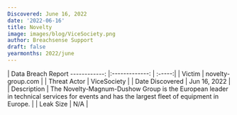 ```yaml
---
Discovered: June 16, 2022
date: '2022-06-16'
title: Novelty
image: images/blog/ViceSociety.png
author: Breachsense Support
draft: false
yearmonths: 2022/june
---
```



| Data Breach Report
------------:     |:-------------:    | :-----:|
| Victim      | novelty-group.com      | 
| Threat Actor      | ViceSociety      | 
| Date Discovered      | Jun 16, 2022      | 
| Description      | The Novelty-Magnum-Dushow Group is the European leader in technical services for events and has the largest fleet of equipment in Europe.      | 
| Leak Size      | N/A      | 

